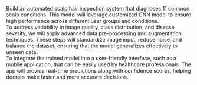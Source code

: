 Build an automated scalp hair inspection system that diagnoses 11 common 
scalp conditions. This model will leverage customized CNN model to ensure 
high performance across different user groups and conditions.  
To address variability in image quality, class distribution, and disease 
severity, we will apply advanced data pre-processing and augmentation 
techniques. These steps will standardize image input, reduce noise, and 
balance the dataset, ensuring that the model generalizes effectively to unseen 
data.  
  To integrate the trained model into a user-friendly interface, such as a 
mobile application, that can be easily used by healthcare professionals. The 
app will provide real-time predictions along with confidence scores, helping 
doctors make faster and more accurate decisions.
